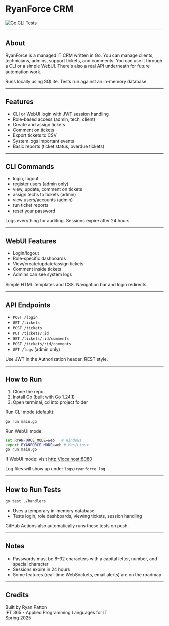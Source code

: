 # RyanForce CRM

[![Go CLI Tests](https://github.com/Rypatton94/RyanForce/actions/workflows/go-test.yml/badge.svg)](https://github.com/Rypatton94/RyanForce/actions/workflows/go-test.yml)

---

## About

RyanForce is a managed IT CRM written in Go. You can manage clients, technicians, admins, support tickets, and comments. You can use it through a CLI or a simple WebUI. There's also a real API underneath for future automation work.

Runs locally using SQLite. Tests run against an in-memory database.

---

## Features

- CLI or WebUI login with JWT session handling
- Role-based access (admin, tech, client)
- Create and assign tickets
- Comment on tickets
- Export tickets to CSV
- System logs important events
- Basic reports (ticket status, overdue tickets)

---

## CLI Commands

- login, logout
- register users (admin only)
- view, update, comment on tickets
- assign techs to tickets (admin)
- view users/accounts (admin)
- run ticket reports
- reset your password

Logs everything for auditing. Sessions expire after 24 hours.

---

## WebUI Features

- Login/logout
- Role-specific dashboards
- View/create/update/assign tickets
- Comment inside tickets
- Admins can see system logs

Simple HTML templates and CSS. Navigation bar and login redirects.

---

## API Endpoints

- `POST /login`
- `GET /tickets`
- `POST /tickets`
- `PUT /tickets/:id`
- `GET /tickets/:id/comments`
- `POST /tickets/:id/comments`
- `GET /logs` (admin only)

Use JWT in the Authorization header. REST style.

---

## How to Run

1. Clone the repo
2. Install Go (built with Go 1.24.1)
3. Open terminal, cd into project folder

Run CLI mode (default):

```bash
go run main.go
```

Run WebUI mode:

```bash
set RYANFORCE_MODE=web   # Windows
export RYANFORCE_MODE=web # Mac/Linux
go run main.go
```

If WebUI mode: visit [http://localhost:8080](http://localhost:8080)

Log files will show up under `logs/ryanforce.log`

---

## How to Run Tests

```bash
go test ./handlers
```

- Uses a temporary in-memory database
- Tests login, role dashboards, viewing tickets, session handling

GitHub Actions also automatically runs these tests on push.

---

## Notes

- Passwords must be 8–32 characters with a capital letter, number, and special character
- Sessions expire in 24 hours
- Some features (real-time WebSockets, email alerts) are on the roadmap

---

## Credits

Built by Ryan Patton  
IFT 365 - Applied Programming Languages for IT  
Spring 2025

